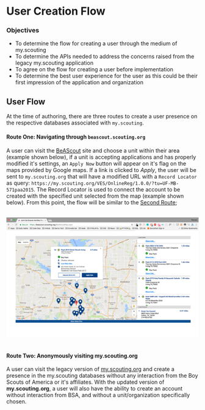 # User Creation Flow

### Objectives
- To determine the flow for creating a user through the medium of my.scouting
- To determine the APIs needed to address the concerns raised from the legacy my.scouting 
application
- To agree on the flow for creating a user before implementation
- To determine the best user experience for the user as this could be their first impression of 
the application and organization


## User Flow
At the time of authoring, there are three routes to create a user presence on the 
respective databases associated with `my.scouting`.
#### Route One: Navigating through `beascout.scouting.org`
A user can visit the [BeAScout](https://beascout.scouting.org/BeAScoutMap.aspx) site and choose
a unit within their area (example shown below), if a unit is accepting applications and has 
properly modified it's settings, an `Apply Now` button will appear on it's flag on the maps provided 
by Google maps. If a link is clicked to _Apply_, the user will be sent to `my.scouting.org` that 
will have a modified URL with a `Record Locator` as query: `https://my.scouting.org/VES/OnlineReg/1.0.0/?tu=UF-MB-571paa2015`. 
The Record Locator is used to connect the account to be created with the specified unit selected from the map (example shown below).
From this point, the flow will be similar to the [Second Route](#route-two-anonymously-visiting-myscoutingorg);
</br>
</br>

![beascout.scouting.org map view](./assets/beascoutmap.png "beascout.scouting.org preview")
</br>
</br>

#### Route Two: Anonymously visiting my.scouting.org
A user can visit the legacy version of [my.scouting.org](https://my.scouting.org) and create a 
presence in the my.scouting databases without any interaction from the Boy Scouts of America or it's affiliates.
With the updated version of **my.scouting.org**, a user will also have the ability to create an 
account without interaction from BSA, and without a unit/organization specifically chosen.